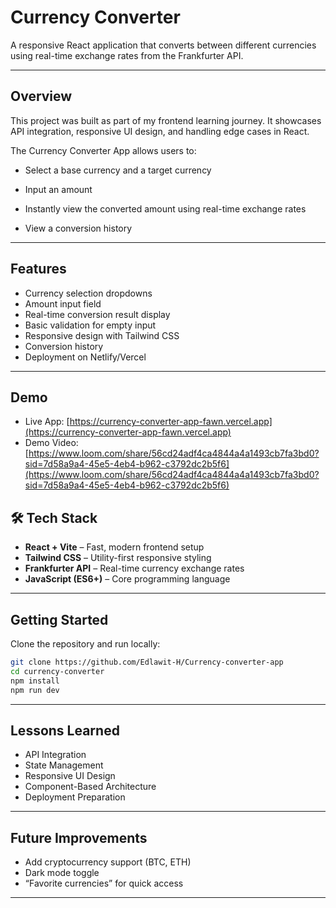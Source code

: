 # Currency Converter

A responsive React application that converts between different currencies using real-time exchange rates from the Frankfurter API.

---

## Overview

This project was built as part of my frontend learning journey. It showcases API integration, responsive UI design, and handling edge cases in React.

The Currency Converter App allows users to:

- Select a base currency and a target currency

- Input an amount

- Instantly view the converted amount using real-time exchange rates

- View a conversion history

---

## Features

- Currency selection dropdowns
- Amount input field
- Real-time conversion result display
- Basic validation for empty input
- Responsive design with Tailwind CSS
- Conversion history
- Deployment on Netlify/Vercel

---

## Demo
- Live App: [https://currency-converter-app-fawn.vercel.app](https://currency-converter-app-fawn.vercel.app)
- Demo Video: [https://www.loom.com/share/56cd24adf4ca4844a4a1493cb7fa3bd0?sid=7d58a9a4-45e5-4eb4-b962-c3792dc2b5f6](https://www.loom.com/share/56cd24adf4ca4844a4a1493cb7fa3bd0?sid=7d58a9a4-45e5-4eb4-b962-c3792dc2b5f6)


## 🛠️ Tech Stack

- **React + Vite** – Fast, modern frontend setup
- **Tailwind CSS** – Utility-first responsive styling
- **Frankfurter API** – Real-time currency exchange rates
- **JavaScript (ES6+)** – Core programming language

---

## Getting Started

Clone the repository and run locally:

```bash
git clone https://github.com/Edlawit-H/Currency-converter-app
cd currency-converter
npm install
npm run dev
```

---

## Lessons Learned

- API Integration
- State Management
- Responsive UI Design
- Component-Based Architecture
- Deployment Preparation

---

## Future Improvements

- Add cryptocurrency support (BTC, ETH)
- Dark mode toggle
- “Favorite currencies” for quick access

---
